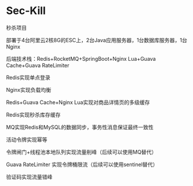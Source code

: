 # Sec-Kill
秒杀项目

部署于4台阿里云2核8G的ESC上，2台Java应用服务器，1台数据库服务器，1台Nginx  

后端技术栈：Redis+RocketMQ+SpringBoot+Nginx Lua+Guava Cache+Guava RateLimiter

Redis实现单点登录

Nginx实现负载均衡

Redis+Guava Cache+Nginx Lua实现对商品详情页的多级缓存

Redis实现秒杀库存缓存

MQ实现Redis和MySQL的数据同步，事务性消息保证最终一致性

活动令牌实现幂等

令牌闸门+线程池本地队列实现流量削峰（后续可以使用MQ替代）

Guava RateLimiter 实现令牌桶限流（后续可以使用sentinel替代）

验证码实现流量错峰


